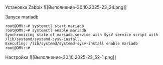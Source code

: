 Установка Zabbix
![[Выполнение-30.10.2025-23_24.png]]

Запуск mariadb
```
root@OMV:~# systemctl start mariadb
root@OMV:~# systemctl enable mariadb
Synchronizing state of mariadb.service with SysV service script with /lib/systemd/systemd-sysv-install.
Executing: /lib/systemd/systemd-sysv-install enable mariadb
root@OMV:~#

```

Настройка 
![[Выполнение-30.10.2025-23_52-1.png]]

